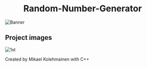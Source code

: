 <h1 align="center">Random-Number-Generator</h1>

![Banner](https://raw.githubusercontent.com/Super-Michael-05/Random-Number-Generator/master/README_assets/banner.png)

<h2 align="left">Project images</h2>

![1st](https://raw.githubusercontent.com/Super-Michael-05/Random-Number-Generator/master/README_assets/Screenshot%20(23).png)

<footer>Created by Mikael Kolehmainen with C++</footer>

